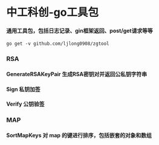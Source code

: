 # 中工科创-go工具包

#### 通用工具包，包括日志记录、gin框架返回、post/get请求等等

```
go get -v github.com/ljlong0908/zgtool
```

### RSA
#### GenerateRSAKeyPair 生成RSA密钥对并返回公私钥字符串
#### Sign 私钥加签
#### Verify 公钥验签

### MAP
#### SortMapKeys 对 map 的键进行排序，包括嵌套的对象和数组
